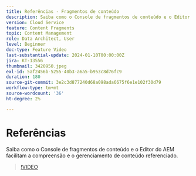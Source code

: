 ```yaml
---
title: Referências - Fragmentos de conteúdo
description: Saiba como o Console de fragmentos de conteúdo e o Editor do AEM facilitam o gerenciamento de conteúdo referenciado.
version: Cloud Service
feature: Content Fragments
topic: Content Management
role: Data Architect, User
level: Beginner
doc-type: Feature Video
last-substantial-update: 2024-01-10T00:00:00Z
jira: KT-13556
thumbnail: 3420950.jpeg
exl-id: 5af2456b-5255-40b3-a6a5-b953c8d76fc9
duration: 180
source-git-commit: 3e2c3d877240d68a098ada6675f6e1e102f30d79
workflow-type: tm+mt
source-wordcount: '36'
ht-degree: 2%

---
```


# Referências

Saiba como o Console de fragmentos de conteúdo e o Editor do AEM facilitam a compreensão e o gerenciamento de conteúdo referenciado.

>[!VIDEO](https://video.tv.adobe.com/v/3420950/?learn=on)
